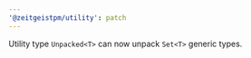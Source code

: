 ```yaml
---
'@zeitgeistpm/utility': patch
---
```


Utility type `Unpacked<T>` can now unpack `Set<T>` generic types.
